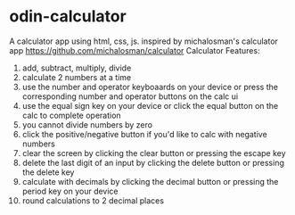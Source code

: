 # odin-calculator
A calculator app using html, css, js. inspired by michalosman's calculator app https://github.com/michalosman/calculator
Calculator Features:
1. add, subtract, multiply, divide
2. calculate 2 numbers at a time 
3. use the number and operator keyboaards on your device or press the corresponding number and operator buttons on the calc ui
4. use the equal sign key on your device or click the equal button on the calc to complete operation
5. you cannot divide numbers by zero
6. click the positive/negative button if you'd like to calc with negative numbers
7. clear the screen by clicking the clear button or pressing the escape key
8. delete the last digit of an input by clicking the delete button or pressing the delete key
9. calculate with decimals by clicking the decimal button or pressing the period key on your device
10. round calculations to 2 decimal places
